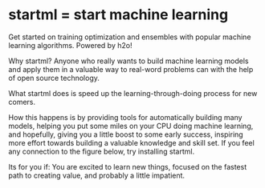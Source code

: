 # startml = start machine learning 
Get started on training optimization and ensembles with popular machine learning algorithms. Powered by h2o!

Why startml? Anyone who really wants to build machine learning models and apply them in a valuable way to real-word problems can with the help of open source technology. 

What startml does is speed up the learning-through-doing process for new comers.

How this happens is by providing tools for automatically building many models, helping you put some miles on your CPU doing machine learning, and hopefully, giving you a little boost to some early success, inspiring more effort towards building a valuable knowledge and skill set. If you feel any connection to the figure below, try installing startml.

Its for you if: You are excited to learn new things, focused on the fastest path to creating value, 
and probably a little impatient. 


